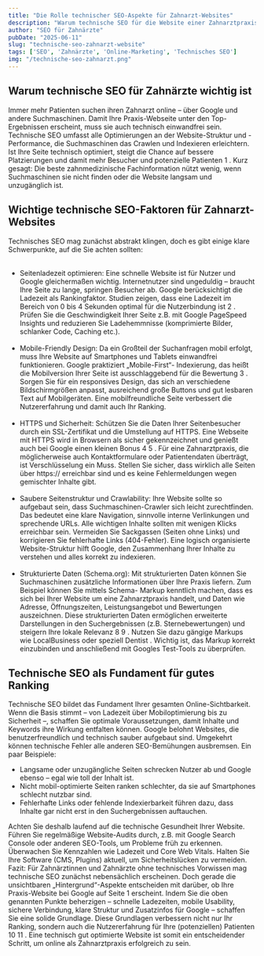 ```yaml
---
title: "Die Rolle technischer SEO-Aspekte für Zahnarzt-Websites" 
description: "Warum technische SEO für die Website einer Zahnarztpraxis wichtig ist und welche technischen Faktoren die Sichtbarkeit bei Google beeinflussen." 
author: "SEO für Zahnärzte"
pubDate: "2025-06-11" 
slug: "technische-seo-zahnarzt-website" 
tags: ['SEO', 'Zahnärzte', 'Online-Marketing', 'Technisches SEO']
img: "/technische-seo-zahnarzt.png"
---
```


## Warum technische SEO für Zahnärzte wichtig ist

Immer mehr Patienten suchen ihren Zahnarzt online – über Google und andere Suchmaschinen. Damit Ihre Praxis-Webseite unter den Top-Ergebnissen erscheint, muss sie auch technisch einwandfrei sein. Technische SEO umfasst alle Optimierungen an der Website-Struktur und -Performance, die Suchmaschinen das Crawlen und Indexieren erleichtern. Ist Ihre Seite technisch optimiert, steigt die Chance auf bessere Platzierungen und damit mehr Besucher und potenzielle Patienten 1 . Kurz gesagt: Die beste zahnmedizinische Fachinformation nützt wenig, wenn Suchmaschinen sie nicht finden oder die Website langsam und unzugänglich ist.


## Wichtige technische SEO-Faktoren für Zahnarzt-Websites

Technisches SEO mag zunächst abstrakt klingen, doch es gibt einige klare Schwerpunkte, auf die Sie achten sollten:
<br><br>
- Seitenladezeit optimieren: Eine schnelle Website ist für Nutzer und Google gleichermaßen wichtig. Internetnutzer sind ungeduldig – braucht Ihre Seite zu lange, springen Besucher ab. Google berücksichtigt die Ladezeit als Rankingfaktor. Studien zeigen, dass eine Ladezeit im Bereich von 0 bis 4 Sekunden optimal für die Nutzerbindung ist 2 . Prüfen Sie die Geschwindigkeit Ihrer Seite z.B. mit Google PageSpeed Insights und reduzieren Sie Ladehemmnisse (komprimierte Bilder, schlanker Code, Caching etc.).
<br><br>
- Mobile-Friendly Design: Da ein Großteil der Suchanfragen mobil erfolgt, muss Ihre Website auf Smartphones und Tablets einwandfrei funktionieren. Google praktiziert „Mobile-First“- Indexierung, das heißt die Mobilversion Ihrer Seite ist ausschlaggebend für die Bewertung 3 . Sorgen Sie für ein responsives Design, das sich an verschiedene Bildschirmgrößen anpasst, ausreichend große Buttons und gut lesbaren Text auf Mobilgeräten. Eine mobilfreundliche Seite verbessert die Nutzererfahrung und damit auch Ihr Ranking.
<br><br>
- HTTPS und Sicherheit: Schützen Sie die Daten Ihrer Seitenbesucher durch ein SSL-Zertifikat und die Umstellung auf HTTPS. Eine Webseite mit HTTPS wird in Browsern als sicher gekennzeichnet und genießt auch bei Google einen kleinen Bonus 4 5 . Für eine Zahnarztpraxis, die möglicherweise auch Kontaktformulare oder Patientendaten überträgt, ist Verschlüsselung ein Muss. Stellen Sie sicher, dass wirklich alle Seiten über https:// erreichbar sind und es keine Fehlermeldungen wegen gemischter Inhalte gibt.
<br><br>
- Saubere Seitenstruktur und Crawlability: Ihre Website sollte so aufgebaut sein, dass Suchmaschinen-Crawler sich leicht zurechtfinden. Das bedeutet eine klare Navigation, sinnvolle interne Verlinkungen und sprechende URLs. Alle wichtigen Inhalte sollten mit wenigen Klicks erreichbar sein. Vermeiden Sie Sackgassen (Seiten ohne Links) und korrigieren Sie fehlerhafte Links (404-Fehler). Eine logisch organisierte Website-Struktur hilft Google, den Zusammenhang Ihrer Inhalte zu verstehen und alles korrekt zu indexieren.
<br><br>
- Strukturierte Daten (Schema.org): Mit strukturierten Daten können Sie Suchmaschinen zusätzliche Informationen über Ihre Praxis liefern. Zum Beispiel können Sie mittels Schema- Markup kenntlich machen, dass es sich bei Ihrer Website um eine Zahnarztpraxis handelt, und Daten wie Adresse, Öffnungszeiten, Leistungsangebot und Bewertungen auszeichnen. Diese strukturierten Daten ermöglichen erweiterte Darstellungen in den Suchergebnissen (z.B. Sternebewertungen) und steigern Ihre lokale Relevanz 8 9 . Nutzen Sie dazu gängige Markups wie LocalBusiness oder speziell Dentist . Wichtig ist, das Markup korrekt einzubinden und anschließend mit Googles Test-Tools zu überprüfen.

## Technische SEO als Fundament für gutes Ranking

Technische SEO bildet das Fundament Ihrer gesamten Online-Sichtbarkeit. Wenn die Basis stimmt – von Ladezeit über Mobiloptimierung bis zu Sicherheit –, schaffen Sie optimale Voraussetzungen, damit Inhalte und Keywords ihre Wirkung entfalten können. Google belohnt Websites, die benutzerfreundlich und technisch sauber aufgebaut sind. Umgekehrt können technische Fehler alle anderen SEO-Bemühungen ausbremsen. Ein paar Beispiele:

 * Langsame oder unzugängliche Seiten schrecken Nutzer ab und Google ebenso – egal wie toll der Inhalt ist.
 * Nicht mobil-optimierte Seiten ranken schlechter, da sie auf Smartphones schlecht nutzbar sind.
 * Fehlerhafte Links oder fehlende Indexierbarkeit führen dazu, dass Inhalte gar nicht erst in den Suchergebnissen auftauchen.

 Achten Sie deshalb laufend auf die technische Gesundheit Ihrer Website. Führen Sie regelmäßige Website-Audits durch, z.B. mit Google Search Console oder anderen SEO-Tools, um Probleme früh zu erkennen. Überwachen Sie Kennzahlen wie Ladezeit und Core Web Vitals. Halten Sie Ihre Software (CMS, Plugins) aktuell, um Sicherheitslücken zu vermeiden.
Fazit: Für Zahnärztinnen und Zahnärzte ohne technisches Vorwissen mag technische SEO zunächst nebensächlich erscheinen. Doch gerade die unsichtbaren „Hintergrund“-Aspekte entscheiden mit darüber, ob Ihre Praxis-Website bei Google auf Seite 1 erscheint. Indem Sie die oben genannten Punkte beherzigen – schnelle Ladezeiten, mobile Usability, sichere Verbindung, klare Struktur und Zusatzinfos für Google – schaffen Sie eine solide Grundlage. Diese Grundlagen verbessern nicht nur Ihr Ranking, sondern auch die Nutzererfahrung für Ihre (potenziellen) Patienten 10 11 . Eine technisch gut optimierte Website ist somit ein entscheidender Schritt, um online als Zahnarztpraxis erfolgreich zu sein.